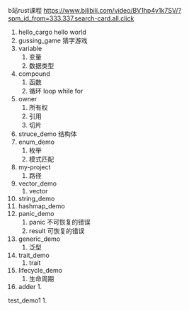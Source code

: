 b站rust课程
https://www.bilibili.com/video/BV1hp4y1k7SV/?spm_id_from=333.337.search-card.all.click

1. hello_cargo hello world
2. gussing_game 猜字游戏
3. variable
    1. 变量
    2. 数据类型
4. compound 
    1. 函数
    2. 循环 loop while for 
5. owner 
    1. 所有权
    2. 引用
    3. 切片
6. struce_demo
   结构体
7. enum_demo 
    1. 枚举
    2. 模式匹配
8. my-project
    1. 路径
9. vector_demo
    1. vector
10. string_demo
11. hashmap_demo
12. panic_demo
    1. panic 不可恢复的错误
    2. result 可恢复的错误
13. generic_demo 
    1. 泛型
14. trait_demo 
    1. trait
15. lifecycle_demo
    1. 生命周期
16. adder
    1. 

test_demo1
    1. 